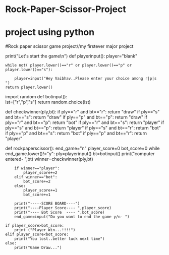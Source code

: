 # Rock-Paper-Scissor-Project
# project using python

#Rock paper scissor game project//my firstever major project 

print("Let's start the game\n")
def playerinput():
    player="blank"
   
    
    while not( player.lower()=="r" or player.lower()=="p" or player.lower()=="s"):
        
        player=input("Hey Vaibhav..Please enter your choice among r|p|s  ")
    return player.lower()



import random
def botinput():    
    lst=["r","p","s"]
    return random.choice(lst)

def checkwinner(ply,bt):
    if ply=="r" and bt=="r":
        return "draw"
    if ply=="s" and bt=="s":
        return "draw"
    if ply=="p" and bt=="p":
        return "draw"
    if ply=="r" and bt=="p":
        return "bot"
    if ply=="r" and bt=="s":
        return "player"
    if ply=="s" and bt=="p":
        return "player"
    if ply=="s" and bt=="r":
        return "bot"
    if ply=="p" and bt=="s":
        return "bot"
    if ply=="p" and bt=="r":
        return "player"
    

def rockpaperscissor():
    end_game="n"
    player_score=0
    bot_score=0
    while end_game.lower()!="y":
        ply=playerinput()
        bt=botinput()
        print("computer entered-  ",bt)
        winner=checkwinner(ply,bt)
        
        if winner=="player":
            player_score+=2
        elif winner=="bot":
            bot_score+=2
        else:
            player_score+=1
            bot_score+=1

        print("-----SCORE BOARD----")
        print("----Player Score---- ",player_score)
        print("---- Bot Score  ---- ",bot_score)
        end_game=input("Do you want to end the game y/n- ")

    if player_score>bot_score:
        print ("Player Win...!!!!")
    elif player_score<bot_score:
        print("You lost..better luck next time")
    else:
        print("Game Draw...")


   

    


    
